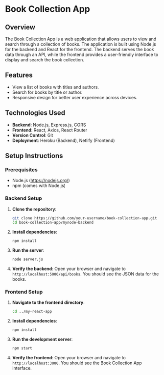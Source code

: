 
# Book Collection App

## Overview

The Book Collection App is a web application that allows users to view and search through a collection of books. The application is built using Node.js for the backend and React for the frontend. The backend serves the book data through an API, while the frontend provides a user-friendly interface to display and search the book collection.

## Features

- View a list of books with titles and authors.
- Search for books by title or author.
- Responsive design for better user experience across devices.

## Technologies Used

- **Backend**: Node.js, Express.js, CORS
- **Frontend**: React, Axios, React Router
- **Version Control**: Git
- **Deployment**: Heroku (Backend), Netlify (Frontend)

## Setup Instructions

### Prerequisites

- Node.js (https://nodejs.org/)
- npm (comes with Node.js)

### Backend Setup

1. **Clone the repository**:
    ```bash
    git clone https://github.com/your-username/book-collection-app.git
    cd book-collection-app/mynode-backend
    ```

2. **Install dependencies**:
    ```bash
    npm install
    ```

3. **Run the server**:
    ```bash
    node server.js
    ```

4. **Verify the backend**:
    Open your browser and navigate to `http://localhost:5000/api/books`. You should see the JSON data for the books.

### Frontend Setup

1. **Navigate to the frontend directory**:
    ```bash
    cd ../my-react-app
    ```

2. **Install dependencies**:
    ```bash
    npm install
    ```

3. **Run the development server**:
    ```bash
    npm start
    ```

4. **Verify the frontend**:
    Open your browser and navigate to `http://localhost:3000`. You should see the Book Collection App interface.
